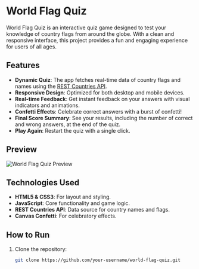 # World Flag Quiz

World Flag Quiz is an interactive quiz game designed to test your knowledge of country flags from around the globe. With a clean and responsive interface, this project provides a fun and engaging experience for users of all ages.

## Features

- **Dynamic Quiz**: The app fetches real-time data of country flags and names using the [REST Countries API](https://restcountries.com/).
- **Responsive Design**: Optimized for both desktop and mobile devices.
- **Real-time Feedback**: Get instant feedback on your answers with visual indicators and animations.
- **Confetti Effects**: Celebrate correct answers with a burst of confetti!
- **Final Score Summary**: See your results, including the number of correct and wrong answers, at the end of the quiz.
- **Play Again**: Restart the quiz with a single click.

## Preview

![World Flag Quiz Preview](./preview.png)  

## Technologies Used

- **HTML5 & CSS3**: For layout and styling.
- **JavaScript**: Core functionality and game logic.
- **REST Countries API**: Data source for country names and flags.
- **Canvas Confetti**: For celebratory effects.

## How to Run

1. Clone the repository:
   ```bash
   git clone https://github.com/your-username/world-flag-quiz.git
